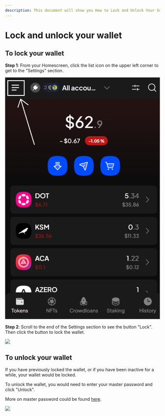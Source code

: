```yaml
---
description: This document will show you How to Lock and Unlock Your SubWallet.
---
```


# Lock and unlock your wallet

## To lock your wallet

**Step 1**: From your Homescreen, click the list icon on the upper left corner to get to the "Settings" section.

![](<../../../.gitbook/assets/image (28) (1).png>)



**Step 2**: Scroll to the end of the Settings section to see the button "Lock". Then click the button to lock the wallet.

![](https://files.gitbook.com/v0/b/gitbook-x-prod.appspot.com/o/spaces%2F2zseowhOCGE5xsJFb2z5%2Fuploads%2FpNZCr1uLP60g6j9JAmeU%2FScreenshot\_11.png?alt=media\&token=dd163ac5-79f3-4f09-bb81-1dc1111812a3)



## To unlock your wallet

If you have previously locked the wallet, or if you have been inactive for a while, your wallet would be locked.&#x20;

To unlock the wallet, you would need to enter your master password and click "Unlock".&#x20;

More on master password could be found [here](../create-a-master-password/).

![](https://files.gitbook.com/v0/b/gitbook-x-prod.appspot.com/o/spaces%2F2zseowhOCGE5xsJFb2z5%2Fuploads%2FqAgHrfVsn0H4jwWAje3b%2FScreenshot\_12.png?alt=media\&token=28bd4df6-0ca4-47ce-bb03-576848754c0c)
